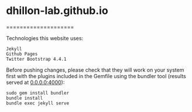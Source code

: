# dhillon-lab.github.io
====================

Technologies this website uses:  

    Jekyll  
    Github Pages  
    Twitter Bootstrap 4.4.1

Before pushing changes, please check that they will work on your system first with the plugins included in the Gemfile using the bundler tool (results served at [0.0.0.0:4000](0.0.0.0:4000)):

    sudo gem install bundler
    bundle install
    bundle exec jekyll serve
    

